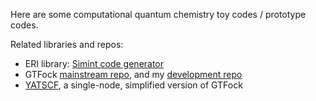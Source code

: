 Here are some computational quantum chemistry toy codes / prototype codes. 



Related libraries and repos:
* ERI library: [Simint code generator](https://github.com/gtfock-chem/simint-generator)
* GTFock [mainstream repo]((https://github.com/gtfock-chem/gtfock)), and my [development repo](https://github.com/huanghua1994/gtfock)
* [YATSCF](https://github.com/huanghua1994/YATSCF), a single-node, simplified version of GTFock